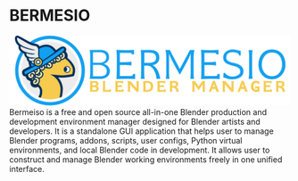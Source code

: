 # BERMESIO
![Bermesio_Banner.png](docs%2Fdocs%2Fimages%2FBermesio_Banner.png)
Bermeiso is a free and open source all-in-one Blender production and development environment manager designed for Blender artists and developers. It is a standalone GUI application that helps user to manage Blender programs, addons, scripts, user configs, Python virtual environments, and local Blender code in development. It allows user to construct and manage Blender working environments freely in one unified interface.
